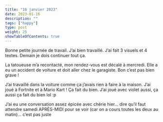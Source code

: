 ```yaml
---
title: "16 janvier 2023"
date: 2023-01-16
description: ""
tags: ["happy"]
type: post
weight: 25
showTableOfContents: true
---
```


Bonne petite journée de travail. J’ai bien travaillé. J’ai fait 3 visuels et 4 textes. Demain je dois continuer tout ça.

La tatoueuse m’a recontacté, mon rendez-vous est décalé à mercredi. Elle a eu un accident de voiture et doit aller chez le garagiste. Bon c’est pas bien grave !

J’ai travaillé dans la voiture comme ça j’avais rien à faire à la maison. J’ai joué à Fortnite et à Mario Kart ! Ça fait du bien. J’ai joué avec violet aussi, ça aussi ça fait du bien lol :p

J’ai eu une conversation assez épicée avec chérie hier… dire qu’il faut attendre samedi APRÈS-MIDI pour se voir (car on a cours toutes les deux au matin)… c’est pas juste